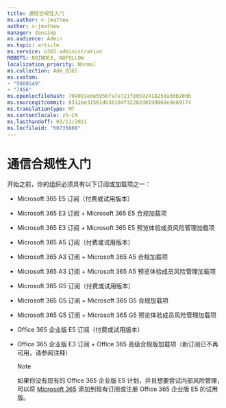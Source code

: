 ```yaml
---
title: 通信合规性入门
ms.author: v-jmathew
author: v-jmathew
manager: dansimp
ms.audience: Admin
ms.topic: article
ms.service: o365-administration
ROBOTS: NOINDEX, NOFOLLOW
localization_priority: Normal
ms.collection: Adm_O365
ms.custom:
- "9000549"
- "7456"
ms.openlocfilehash: 704091ede595bfa7e721f8059241825daddb20db
ms.sourcegitcommit: 6312ee31561db36104f32282d019d069ede69174
ms.translationtype: MT
ms.contentlocale: zh-CN
ms.lasthandoff: 03/11/2021
ms.locfileid: "50735608"
---
```

# <a name="get-started-with-communication-compliance"></a>通信合规性入门

开始之前，你的组织必须具有以下订阅或加载项之一：

* Microsoft 365 E5 订阅（付费或试用版本）
* Microsoft 365 E3 订阅 + Microsoft 365 E5 合规加载项
* Microsoft 365 E3 订阅 + Microsoft 365 E5 预览体验成员风险管理加载项
* Microsoft 365 A5 订阅（付费或试用版本）
* Microsoft 365 A3 订阅 + Microsoft 365 A5 合规加载项
* Microsoft 365 A3 订阅 + Microsoft 365 A5 预览体验成员风险管理加载项
* Microsoft 365 G5 订阅（付费或试用版本）
* Microsoft 365 G5 订阅 + Microsoft 365 G5 合规加载项
* Microsoft 365 G5 订阅 + Microsoft 365 G5 预览体验成员风险管理加载项
* Office 365 企业版 E5 订阅（付费或试用版本）
* Office 365 企业版 E3 订阅 + Office 365 高级合规版加载项（新订阅已不再可用，请参阅注释）

    > [!NOTE]
    > 如果你没有现有的 Office 365 企业版 E5 计划，并且想要尝试内部风险管理，可以将 [Microsoft 365](https://go.microsoft.com/fwlink/?linkid=2130508) 添加到现有订阅或注册 Office 365 企业版 E5 的试用版。
